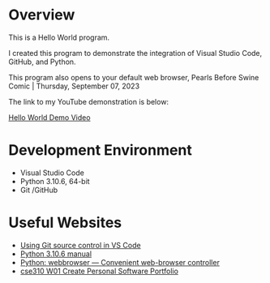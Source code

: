 # Overview

This is a Hello World program.

I created this program to demonstrate the integration of Visual Studio Code, GitHub, and Python.  

This program also opens to your default web browser, Pearls Before Swine Comic | Thursday, September 07, 2023 

The link to my YouTube demonstration is below:

[Hello World Demo Video](http://youtube.link.goes.here)

# Development Environment

* Visual Studio Code
* Python 3.10.6, 64-bit 
* Git /GitHub

# Useful Websites

* [Using Git source control in VS Code](https://code.visualstudio.com/docs/sourcecontrol/overview)
* [Python 3.10.6 manual](https://www.python.org/downloads/release/python-3106/)
* [Python: webbrowser — Convenient web-browser controller](https://docs.python.org/3/library/webbrowser.html?highlight=webbrowser#module-webbrowser)
* [cse310 W01 Create Personal Software Portfolio](https://byui-cse.github.io/cse310-course/lesson01/01-prove_campus.html)

